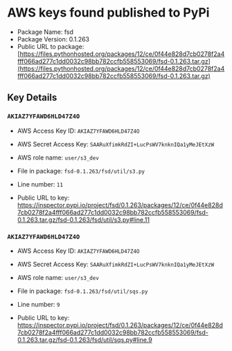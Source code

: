 # AWS keys found published to PyPi

* Package Name: fsd
* Package Version: 0.1.263
* Public URL to package: [https://files.pythonhosted.org/packages/12/ce/0f44e828d7cb0278f2a4fff066ad277c1dd0032c98bb782ccfb558553069/fsd-0.1.263.tar.gz](https://files.pythonhosted.org/packages/12/ce/0f44e828d7cb0278f2a4fff066ad277c1dd0032c98bb782ccfb558553069/fsd-0.1.263.tar.gz)

## Key Details

### `AKIAZ7YFAWD6HLD47Z4O`

* AWS Access Key ID: `AKIAZ7YFAWD6HLD47Z4O`
* AWS Secret Access Key: `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` 
* AWS role name: `user/s3_dev`
* File in package: `fsd-0.1.263/fsd/util/s3.py`
* Line number: `11`

* Public URL to key: https://inspector.pypi.io/project/fsd/0.1.263/packages/12/ce/0f44e828d7cb0278f2a4fff066ad277c1dd0032c98bb782ccfb558553069/fsd-0.1.263.tar.gz/fsd-0.1.263/fsd/util/s3.py#line.11



### `AKIAZ7YFAWD6HLD47Z4O`

* AWS Access Key ID: `AKIAZ7YFAWD6HLD47Z4O`
* AWS Secret Access Key: `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` 
* AWS role name: `user/s3_dev`
* File in package: `fsd-0.1.263/fsd/util/sqs.py`
* Line number: `9`

* Public URL to key: https://inspector.pypi.io/project/fsd/0.1.263/packages/12/ce/0f44e828d7cb0278f2a4fff066ad277c1dd0032c98bb782ccfb558553069/fsd-0.1.263.tar.gz/fsd-0.1.263/fsd/util/sqs.py#line.9


